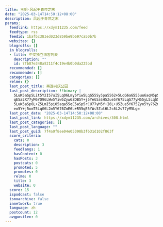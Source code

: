 ```yaml
---
title: 玉明-风起于青萍之末
date: "2025-03-14T14:50:12+08:00"
description: 风起于青萍之末
params:
  feedlink: https://xdym11235.com/feed
  feedtype: rss
  feedid: 1bafbc383ed023d859be9b697ca50b7b
  websites: {}
  blogrolls: []
  in_blogrolls:
  - title: 中文独立博客列表
    description: ""
    id: 7fb87e348a8211f4c19e4b0b0da225bd
  recommended: []
  recommender: []
  categories: []
  relme: {}
  last_post_title: 再游兴庆公园
  last_post_description: !!binary |
    5LuK5aSp5Lit5Y2I57uI5LqO6Lmy5Yiw5LqG55Sy5pa5562+5LqG6aG555uu6aqM5pS255
    qE5a2X77yM6YO96LWw5Yiw5Zyw6ZOB5Y+j5YeG5aSH5Zue5Y675LqG77yM55yL5LqG55yL
    5LuK5aSp6L+Z5LmI5piO5aqa55qE5aSp5rCU77yM5Y+I6L+U5Zue5Y675Zyo5Yy76Zmi6Z
    eo5Y+j5omT5LqG6L2m5Y676ZmE6L+R55qE5YWs5Zut6L2s6L2s77yM5Lg=
  last_post_date: "2025-03-14T14:50:12+08:00"
  last_post_link: https://xdym11235.com/archives/308.html
  last_post_categories: []
  last_post_language: ""
  last_post_guid: 7f4a0f8ee04e05398b3f631d102f863f
  score_criteria:
    cats: 0
    description: 3
    feedlangs: 1
    hasContent: 0
    hasPosts: 3
    postcats: 0
    promoted: 5
    promotes: 0
    relme: 0
    title: 3
    website: 0
  score: 15
  ispodcast: false
  isnoarchive: false
  innetwork: true
  language: zh
  postcount: 12
  avgpostlen: 0
---
```

